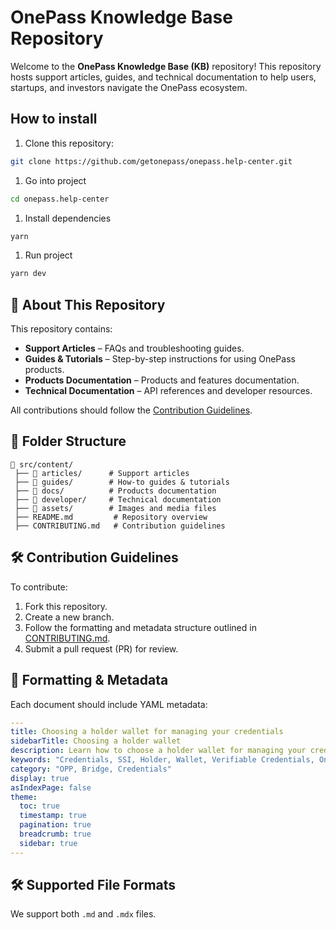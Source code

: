 # OnePass Knowledge Base Repository

Welcome to the **OnePass Knowledge Base (KB)** repository! This repository hosts support articles, guides, and technical documentation to help users, startups, and investors navigate the OnePass ecosystem.

## How to install

1. Clone this repository:

```bash
git clone https://github.com/getonepass/onepass.help-center.git
```

1. Go into project

```bash
cd onepass.help-center
```

1. Install dependencies

```bash
yarn
```

1. Run project

```bash
yarn dev
```

## 📖 About This Repository

This repository contains:

- **Support Articles** – FAQs and troubleshooting guides.
- **Guides & Tutorials** – Step-by-step instructions for using OnePass products.
- **Products Documentation** – Products and features documentation.
- **Technical Documentation** – API references and developer resources.

All contributions should follow the [Contribution Guidelines](CONTRIBUTING.md).

## 📂 Folder Structure

```text
📂 src/content/
 ├── 📂 articles/      # Support articles
 ├── 📂 guides/        # How-to guides & tutorials
 ├── 📂 docs/          # Products documentation
 ├── 📂 developer/     # Technical documentation
 ├── 📂 assets/        # Images and media files
 ├── README.md         # Repository overview
 ├── CONTRIBUTING.md   # Contribution guidelines
```

## 🛠 Contribution Guidelines

To contribute:

1. Fork this repository.
2. Create a new branch.
3. Follow the formatting and metadata structure outlined in [CONTRIBUTING.md](CONTRIBUTING.md).
4. Submit a pull request (PR) for review.

## 📝 Formatting & Metadata

Each document should include YAML metadata:

```yaml
---
title: Choosing a holder wallet for managing your credentials
sidebarTitle: Choosing a holder wallet
description: Learn how to choose a holder wallet for managing your credentials.
keywords: "Credentials, SSI, Holder, Wallet, Verifiable Credentials, OnePass"
category: "OPP, Bridge, Credentials"
display: true
asIndexPage: false
theme: 
  toc: true
  timestamp: true
  pagination: true
  breadcrumb: true
  sidebar: true
---
```

## 🛠 Supported File Formats

We support both `.md` and `.mdx` files.
